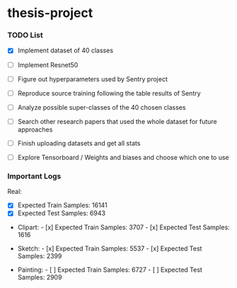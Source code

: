 # thesis-project

### TODO List

- [x] Implement dataset of 40 classes
- [ ] Implement Resnet50
- [ ] Figure out hyperparameters used by Sentry project
- [ ] Reproduce source training following the table results of Sentry
- [ ] Analyze possible super-classes of the 40 chosen classes
- [ ] Search other research papers that used the whole dataset for future approaches
- [ ] Finish uploading datasets and get all stats
- [ ] Explore Tensorboard / Weights and biases and choose which one to use


### Important Logs
 Real:
- [x] Expected Train Samples: 16141
- [x] Expected Test Samples: 6943

- Clipart:
      - [x] Expected Train Samples: 3707
      - [x] Expected Test Samples: 1616

- Sketch:
      - [x] Expected Train Samples: 5537
      - [x] Expected Test Samples: 2399

- Painting:
      - [ ] Expected Train Samples: 6727
      - [ ] Expected Test Samples: 2909




